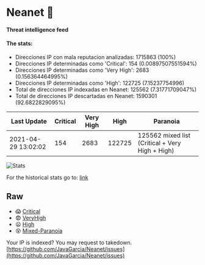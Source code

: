 # Neanet :hocho:
#### Threat intelligence feed
#### The stats:

- Direcciones IP con mala reputacion analizadas: 1715863 (100%)
- Direcciones IP determinadas como 'Critical':  154 (0.00897507551594%)
- Direcciones IP determinadas como 'Very High':  2683 (0.156364464995%)
- Direcciones IP determinadas como 'High':  122725 (7.15237754996)
- Total de direcciones IP indexadas en Neanet:  125562 (7.31771709047%)
- Total de direcciones IP descartadas en Neanet:  1590301 (92.6822829095%)

| Last Update | Critical | Very High | High | Paranoia |
| --- | --- | --- | --- | --- |
| 2021-04-29 13:02:02 | 154 | 2683 | 122725 | 125562 mixed list (Critical + Very High + High)|

![Stats](https://docs.google.com/spreadsheets/d/e/2PACX-1vSnaNMIXVabIpDJjufMlzH7poXnshF3mgd8Is1g9ytUEzVsP5my4Trn8f-xkoLLQ38xpL3HtmUexLo6/pubchart?oid=501124687&format=image)

For the historical stats go to: [link](/stats.csv)
## Raw
- :scream: [Critical](https://raw.githubusercontent.com/JavaGarcia/Neanet/master/blacklists/neanet_critical.txt)
- :fearful: [VeryHigh](https://raw.githubusercontent.com/JavaGarcia/Neanet/master/blacklists/neanet_veryHigh.txtt)
- :frowning: [High](https://raw.githubusercontent.com/JavaGarcia/Neanet/master/blacklists/neanet_high.txt)
- :dizzy_face: [Mixed-Paranoia](https://raw.githubusercontent.com/JavaGarcia/Neanet/master/blacklists/neanet_all.txt)


Your IP is indexed? You may request to takedown. [https://github.com/JavaGarcia/Neanet/issues](https://github.com/JavaGarcia/Neanet/issues)



















































































































































































































































































































































































































































































































































































































































































































































































































































































































































































































































































































































































































































































































































































































































































































































































































































































































































































































































































































































































































































































































































































































































































































































































































































































































































































































































































































































































































































































































































































































































































































































































































































































































































































































































































































































































































































































































































































































































































































































































































































































































































































































































































































































































































































































































































































































































































































































































































































































































































































































































































































































































































































































































































































































































































































































































































































































































































































































































































































































































































































































































































































